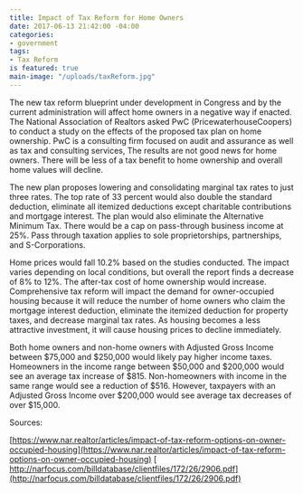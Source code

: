 ```yaml
---
title: Impact of Tax Reform for Home Owners
date: 2017-06-13 21:42:00 -04:00
categories:
- government
tags:
- Tax Reform
is featured: true
main-image: "/uploads/taxReform.jpg"
---
```


The new tax reform blueprint under development in Congress and by the current administration will affect home owners in a negative way if enacted. The National Association of Realtors asked PwC (PricewaterhouseCoopers) to conduct a study on the effects of the proposed tax plan on home ownership. PwC is a consulting firm focused on audit and assurance as well as tax and consulting services, The results are not good news for home owners. There will be less of a tax benefit to home ownership and overall home values will decline. 
 
The new plan proposes lowering and consolidating marginal tax rates to just three rates. The top rate of 33 percent would also double the standard deduction, eliminate all itemized deductions except charitable contributions and mortgage interest. The plan would also eliminate the Alternative Minimum Tax. There would be a cap on pass-through business income at 25%.  Pass through taxation applies to sole proprietorships, partnerships, and S-Corporations. 
 
Home prices would fall 10.2% based on the studies conducted. The impact varies depending on local conditions, but overall the report finds a decrease of 8% to 12%. The after-tax cost of home ownership would increase. Comprehensive tax reform will impact the demand for owner-occupied housing because it will reduce the number of home owners who claim the mortgage interest deduction, eliminate the itemized deduction for property taxes, and decrease marginal tax rates. As housing becomes a less attractive investment, it will cause housing prices to decline immediately.  
 
Both home owners and non-home owners with Adjusted Gross Income between $75,000 and $250,000 would likely pay higher income taxes. Homeowners in the income range between $50,000 and $200,000 would see an average tax increase of $815.  Non-homeowners with income in the same range would see a reduction of $516.  However, taxpayers with an Adjusted Gross Income over $200,000 would see average tax decreases of over $15,000.

Sources:

[https://www.nar.realtor/articles/impact-of-tax-reform-options-on-owner-occupied-housing](https://www.nar.realtor/articles/impact-of-tax-reform-options-on-owner-occupied-housing)
[
http://narfocus.com/billdatabase/clientfiles/172/26/2906.pdf](http://narfocus.com/billdatabase/clientfiles/172/26/2906.pdf)